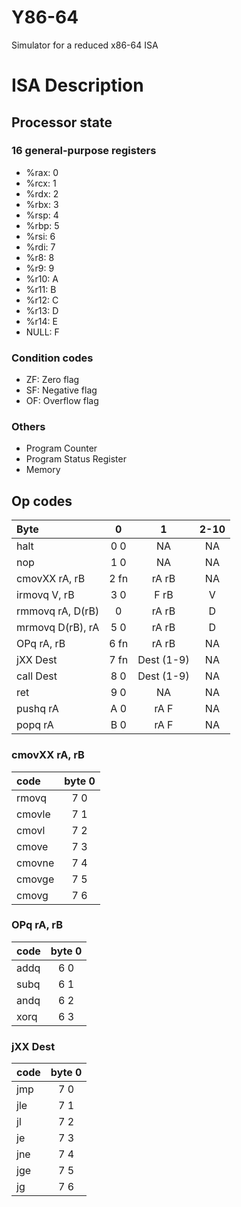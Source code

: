 # Y86-64
Simulator for a reduced x86-64 ISA

# ISA Description

## Processor state

### 16 general-purpose registers
- %rax: 0
- %rcx: 1
- %rdx: 2
- %rbx: 3
- %rsp: 4
- %rbp: 5
- %rsi: 6
- %rdi: 7
- %r8: 8
- %r9: 9
- %r10: A
- %r11: B
- %r12: C
- %r13: D
- %r14: E
- NULL: F

### Condition codes
 - ZF: Zero flag
 - SF: Negative flag
 - OF: Overflow flag

### Others

- Program Counter
- Program Status Register
- Memory

## Op codes

| Byte | 0 | 1 | 2-10 |
| :-- | :--: | :--: | :--: |
| halt | 0 0 | NA | NA |
| nop | 1 0 | NA | NA |
| cmovXX rA, rB | 2 fn | rA rB | NA |
| irmovq V, rB | 3 0 | F rB | V |
| rmmovq rA, D(rB) |  0 | rA rB | D |
| mrmovq D(rB), rA | 5 0 | rA rB | D |
| OPq rA, rB | 6 fn | rA rB | NA |
| jXX Dest | 7 fn | Dest (1-9) | NA |
| call Dest | 8 0 | Dest (1-9) | NA |
| ret | 9 0 | NA | NA |
| pushq rA | A 0 | rA F | NA |
| popq rA | B 0 | rA F | NA |

### cmovXX rA, rB

| code | byte 0 |
| :-- | :--: |
| rmovq | 7 0 |
| cmovle | 7 1 |
| cmovl | 7 2 |
| cmove | 7 3 |
| cmovne | 7 4 |
| cmovge | 7 5 |
| cmovg | 7 6 |

### OPq rA, rB

| code | byte 0 |
| :-- | :--: |
| addq | 6 0 |
| subq | 6 1 |
| andq | 6 2 |
| xorq | 6 3 |

### jXX Dest 

| code | byte 0 |
| :-- | :--: |
| jmp | 7 0 |
| jle | 7 1 |
| jl | 7 2 |
| je | 7 3 |
| jne | 7 4 |
| jge | 7 5 |
| jg | 7 6 |
